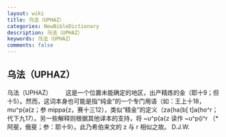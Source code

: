 ```yaml
---
layout: wiki
title: 乌法（UPHAZ）
categories: NewBibleDictionary
description: 乌法（UPHAZ）
keywords: 乌法（UPHAZ）
comments: false
---
```


## 乌法（UPHAZ）



乌法（UPHAZ）
　　这是一个位置未能确定的地区，出产精炼的金（耶十9；但十5）。然而，这词本身也可能是指“纯金”的一个专门用语（如：王上十18，mu^p{a{z；参 mippa{z，赛十三12），类似“精金”的定义（za{ha{b[ t]a{ho^r；代下九17）。另一些解释则根据其他译本的支持，将 ~u^p{a{z 读作 ~u^p{i^r （*阿斐，俄斐；参：耶十9）。此乃希伯来文的 z 与 r 相似之故。
D.J.W.




